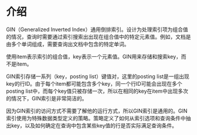 # 介绍<a name="ZH-CN_TOPIC_0242370663"></a>

GIN（Generalized Inverted Index）通用倒排索引。设计为处理索引项为组合值的情况，查询时需要通过索引搜索出出现在组合值中的特定元素值。例如，文档是由多个单词组成，需要查询出文档中包含的特定单词。

使用item表示索引的组合值，key表示一个元素值。GIN用来存储和搜索key，而不是item。

GIN索引存储一系列（key，posting list）键值对，这里的posting list是一组出现key的行ID。由于每个item都可能包含多个key，同一个行ID可能会出现在多个posting list中，而每个key值只被存储一次，所以在相同的key在item中出现多次的情况下，GIN索引是非常简洁的。

因为GIN索引的访问方式不需要了解他的运行方式，所以GIN索引是通用的。GIN索引使用为特殊数据类型定义的策略。策略定义了如何从索引选项和查询条件中抽出key，以及如何确定在查询中包含某些key值的行是否实际满足查询条件。
